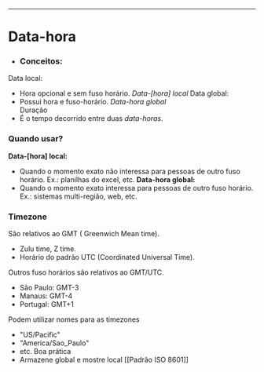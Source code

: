 - - -
# Data-hora
- ### Conceitos:
Data local:
- Hora opcional e sem fuso horário. *Data-[hora] local*
Data global:
- Possui hora e fuso-horário.  *Data-hora global*  
Duração
- É o tempo decorrido entre duas *data-horas*.

### Quando usar?

**Data-[hora] local:**
- Quando o momento exato não interessa para pessoas de outro fuso horário. Ex.: planilhas do excel, etc.
**Data-hora global:**
- Quando o momento exato interessa para pessoas de outro fuso horário. Ex.: sistemas multi-região, web, etc.
### Timezone

São relativos ao GMT ( Greenwich Mean time). 
-  Zulu time, Z time. 
- Horário do padrão UTC (Coordinated Universal Time).

Outros fuso horários são relativos ao GMT/UTC.
- São Paulo: GMT-3
- Manaus: GMT-4
- Portugal: GMT+1

Podem utilizar nomes para as timezones
- "US/Pacific"
- "America/Sao_Paulo"
- etc.
Boa prática
- Armazene global e mostre local
[[Padrão ISO 8601]]